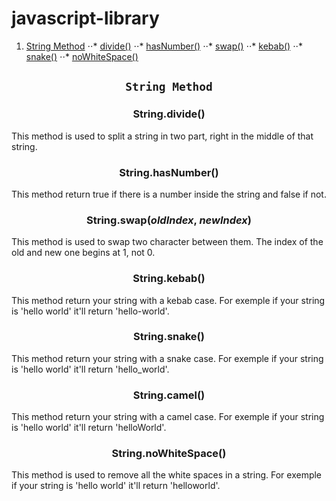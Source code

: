 # javascript-library

1. [String Method](#string-method)
⋅⋅* [divide()](#stringdivide)
⋅⋅* [hasNumber()](#hasnumber)
⋅⋅* [swap()](#stringswapoldindex-newindex)
⋅⋅* [kebab()](#stringkebab)
⋅⋅* [snake()](#stringsnake)
⋅⋅* [noWhiteSpace()](#stringnowhtespace)

## <p align="center">`String Method`</p>
### <p align="center">String.divide()</p>
This method is used to split a string in two part, right in the middle of that string.

### <p align="center">String.hasNumber()</p>
This method return true if there is a number inside the string and false if not.

### <p align="center">String.swap(*oldIndex*, *newIndex*)</p>
This method is used to swap two character between them. The index of the old and new one begins at 1, not 0.

### <p align="center">String.kebab()</p>
This method return your string with a kebab case. For exemple if your string is 'hello world' it'll return 'hello-world'.

### <p align="center">String.snake()</p>
This method return your string with a snake case. For exemple if your string is 'hello world' it'll return 'hello_world'.

### <p align="center">String.camel()</p>
This method return your string with a camel case. For exemple if your string is 'hello world' it'll return 'helloWorld'.

### <p align="center">String.noWhiteSpace()</p>
This method is used to remove all the white spaces in a string. For exemple if your string is 'hello world' it'll return 'helloworld'.
